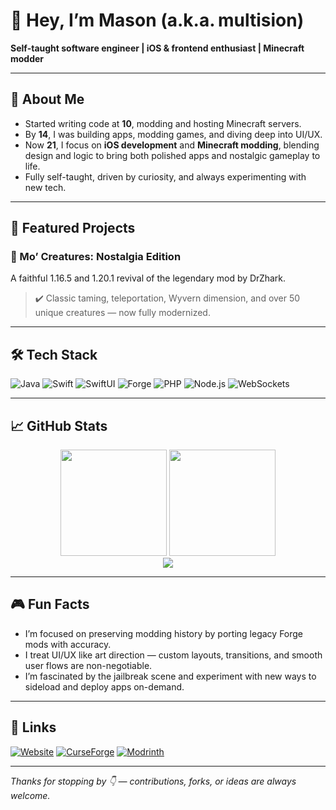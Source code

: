 # 👋 Hey, I’m Mason (a.k.a. multision)

**Self‑taught software engineer | iOS & frontend enthusiast | Minecraft modder**

---

## 💾 About Me  
- Started writing code at **10**, modding and hosting Minecraft servers.  
- By **14**, I was building apps, modding games, and diving deep into UI/UX.  
- Now **21**, I focus on **iOS development** and **Minecraft modding**, blending design and logic to bring both polished apps and nostalgic gameplay to life.  
- Fully self-taught, driven by curiosity, and always experimenting with new tech.

---

## 🔧 Featured Projects

### 🐾 Mo’ Creatures: Nostalgia Edition  
A faithful 1.16.5 and 1.20.1 revival of the legendary mod by DrZhark.  
> ✔️ Classic taming, teleportation, Wyvern dimension, and over 50 unique creatures — now fully modernized.

---

## 🛠 Tech Stack  
![Java](https://img.shields.io/badge/Java-ED8B00?style=flat&logo=java&logoColor=white) ![Swift](https://img.shields.io/badge/Swift-FA7343?style=flat&logo=swift&logoColor=white) ![SwiftUI](https://img.shields.io/badge/SwiftUI-007AFF?style=flat&logo=apple&logoColor=white)  ![Forge](https://img.shields.io/badge/Forge-5C2D91?style=flat) ![PHP](https://img.shields.io/badge/PHP-777BB4?style=flat&logo=php&logoColor=white) ![Node.js](https://img.shields.io/badge/Node.js-339933?style=flat&logo=node.js&logoColor=white) ![WebSockets](https://img.shields.io/badge/WebSocket-enabled-4CAF50?style=flat)

---

## 📈 GitHub Stats  
<p align="center">
  <img src="https://github-readme-stats.vercel.app/api?username=multision&show_icons=true&theme=dark&hide_border=true" height="170"/>
  <img src="https://github-readme-stats.vercel.app/api/top-langs/?username=multision&layout=compact&theme=dark&hide_border=true" height="170"/>
  <br/>
  <img src="https://github-readme-streak-stats.herokuapp.com?user=multision&theme=dark&hide_border=true"/>
</p>

---

## 🎮 Fun Facts  
- I’m focused on preserving modding history by porting legacy Forge mods with accuracy.  
- I treat UI/UX like art direction — custom layouts, transitions, and smooth user flows are non-negotiable.  
- I’m fascinated by the jailbreak scene and experiment with new ways to sideload and deploy apps on-demand.

---

## 🔗 Links  
[![Website](https://img.shields.io/badge/%20Website-multision.dev-informational?style=flat&logo=brave)](https://multision.dev) [![CurseForge](https://img.shields.io/badge/CurseForge-Mods-orange?style=flat&logo=curseforge)](https://www.curseforge.com/members/multision/projects) [![Modrinth](https://img.shields.io/badge/Modrinth-Mods-brightgreen?style=flat&logo=modrinth)](https://modrinth.com/user/multision)

---

*Thanks for stopping by 👇 — contributions, forks, or ideas are always welcome.*
